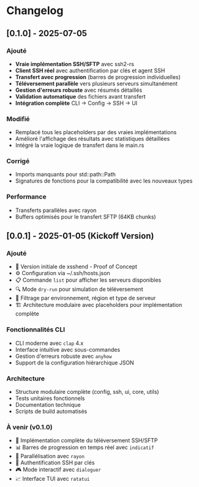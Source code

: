 # Changelog

## [0.1.0] - 2025-07-05

### Ajouté

- **Vraie implémentation SSH/SFTP** avec ssh2-rs
- **Client SSH réel** avec authentification par clés et agent SSH
- **Transfert avec progression** (barres de progression individuelles)
- **Téléversement parallèle** vers plusieurs serveurs simultanément
- **Gestion d'erreurs robuste** avec résumés détaillés
- **Validation automatique** des fichiers avant transfert
- **Intégration complète** CLI → Config → SSH → UI

### Modifié

- Remplacé tous les placeholders par des vraies implémentations
- Amélioré l'affichage des résultats avec statistiques détaillées
- Intégré la vraie logique de transfert dans le main.rs

### Corrigé

- Imports manquants pour std::path::Path
- Signatures de fonctions pour la compatibilité avec les nouveaux types

### Performance

- Transferts parallèles avec rayon
- Buffers optimisés pour le transfert SFTP (64KB chunks)

## [0.0.1] - 2025-01-05 (Kickoff Version)

### Ajouté

- 🎉 Version initiale de xsshend - Proof of Concept
- ⚙️ Configuration via ~/.ssh/hosts.json
- 📋 Commande `list` pour afficher les serveurs disponibles
- 🔍 Mode `dry-run` pour simulation de téléversement
- 🎯 Filtrage par environnement, région et type de serveur
- 🏗️ Architecture modulaire avec placeholders pour implémentation complète

### Fonctionnalités CLI

- CLI moderne avec `clap` 4.x
- Interface intuitive avec sous-commandes
- Gestion d'erreurs robuste avec `anyhow`
- Support de la configuration hiérarchique JSON

### Architecture

- Structure modulaire complète (config, ssh, ui, core, utils)
- Tests unitaires fonctionnels
- Documentation technique
- Scripts de build automatisés

### À venir (v0.1.0)

- 🚀 Implémentation complète du téléversement SSH/SFTP
- 📊 Barres de progression en temps réel avec `indicatif`
- 🔄 Parallélisation avec `rayon`
- 🔐 Authentification SSH par clés
- 🎮 Mode interactif avec `dialoguer`
- 📈 Interface TUI avec `ratatui`
